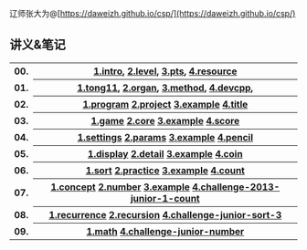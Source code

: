 辽师张大为@[https://daweizh.github.io/csp/](https://daweizh.github.io/csp/)

## 讲义&笔记

<table style="border:0px;width:100%;">
  <tr>
    <th style="border:0px;text-align:left">00.</th><th>
      <a href='00/1.intro.html'>1.intro</a>,
      <a href='00/2.level.html'>2.level</a>,
      <a href='00/3.pts.html'>3.pts</a>,
      <a href='00/4.resource.html'>4.resource</a>
    </th>
  </tr>
  <tr>
    <th style="border:0px;text-align:left">01.</th><th>
      <a href='01/1.tong11.html'>1.tong11</a>,
      <a href='01/2.organ.html'>2.organ</a>,
      <a href='01/3.method.html'>3.method</a>,
      <a href='01/4.devcpp.html'>4.devcpp</a>,
    </th>
  </tr>
  <tr>
    <th style="border:0px;text-align:left">02.</th><th>
      <a href='02/1.program.html'>1.program</a>
      <a href='02/2.project.html'>2.project</a>
      <a href='02/3.example.html'>3.example</a>
      <a href='02/4.junior-2018-title.html'>4.title</a>
    </th>
  </tr>
  <tr>
    <th style="border:0px;text-align:left">03.</th><th>
      <a href='03/1.game.html'>1.game</a>
      <a href='03/2.core.html'>2.core</a>
      <a href='03/3.example.html'>3.example</a>
      <a href='03/4.junior-2017-score.html'>4.score</a>
    </th>
  </tr>
  <tr>
    <th style="border:0px;text-align:left">04.</th><th>
      <a href='04/1.settings.html'>1.settings</a>
      <a href='04/2.params.html'>2.params</a>
      <a href='04/3.example.html'>3.example</a>
      <a href='04/4.junior-2016-pencil.html'>4.pencil</a>
    </th>
  </tr>
  <tr>
    <th style="border:0px;text-align:left">05.</th><th>
      <a href='05/1.display.html'>1.display</a>
      <a href='05/2.detail.html'>2.detail</a>
      <a href='05/3.example.html'>3.example</a>
      <a href='05/4.junior-2015-coin.html'>4.coin</a>
    </th>
  </tr>
  <tr>
    <th style="border:0px;text-align:left">06.</th><th>
      <a href='06/1.sort.html'>1.sort</a>
      <a href='06/2.practice.html'>2.practice</a>
      <a href='06/3.example.html'>3.example</a>
      <a href='06/4.junior-2014-count.html'>4.count</a>
    </th>
  </tr>
  <tr>
    <th style="border:0px;text-align:left">07.</th><th>
      <a href='07/1.concept.html'>1.concept</a>
      <a href='07/2.number.html'>2.number</a>
      <a href='07/3.example.html'>3.example</a>
      <a href='07/4.challenge.html'>4.challenge-2013-junior-1-count</a>
    </th>
  </tr>
  <tr>
    <th style="border:0px;text-align:left">08.</th><th>
      <a href='08/1.recurrence.html'>1.recurrence</a>
      <a href='08/2.recursion.html'>2.recursion</a>
      <a href='08/4.challenge.html'>4.challenge-junior-sort-3</a>
    </th>
  </tr>
  <tr>
    <th style="border:0px;text-align:left">09.</th><th>
      <a href='09/1.math.html'>1.math</a>
      <a href='09/4.challenge.html'>4.challenge-junior-number</a>
    </th>
  </tr>
  <!-- <tr>
    <th style="border:0px;text-align:left">10.</th><th>
    </th>
  </tr>
  <tr>
    <th style="border:0px;text-align:left">11.</th><th>
    </th>
  </tr> -->
</table>



